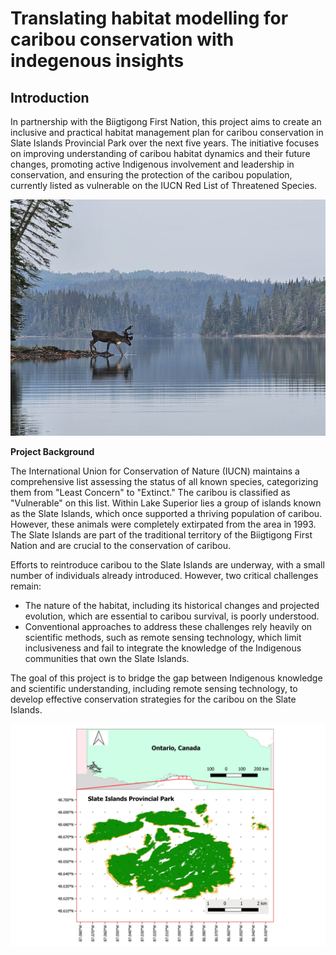 # Translating habitat modelling for caribou conservation with indegenous insights


## Introduction

In partnership with the Biigtigong First Nation, this project aims to create an inclusive and practical habitat management plan for caribou conservation in Slate Islands Provincial Park over the next five years. The initiative focuses on improving understanding of caribou habitat dynamics and their future changes, promoting active Indigenous involvement and leadership in conservation, and ensuring the protection of the caribou population, currently listed as vulnerable on the IUCN Red List of Threatened Species.


![Sub-adult male Caribou](https://github.com/Melleason/Caribou-habitat-management-/blob/3dd96d46862faee1ef0c2f986a21643fa1a1ca2e/data/Images/Caribou_SlateIsland_MosesElleason.JPG)



**Project Background**

The International Union for Conservation of Nature (IUCN) maintains a comprehensive list assessing the status of all known species, categorizing them from "Least Concern" to "Extinct." The caribou is classified as "Vulnerable" on this list. Within Lake Superior lies a group of islands known as the Slate Islands, which once supported a thriving population of caribou. However, these animals were completely extirpated from the area in 1993. The Slate Islands are part of the traditional territory of the Biigtigong First Nation and are crucial to the conservation of caribou.

Efforts to reintroduce caribou to the Slate Islands are underway, with a small number of individuals already introduced. However, two critical challenges remain:
  * The nature of the habitat, including its historical changes and projected evolution, which are essential to caribou survival, is poorly understood.
  * Conventional approaches to address these challenges rely heavily on scientific methods, such as remote sensing technology, which limit inclusiveness and fail to integrate the knowledge of the Indigenous communities that own the Slate Islands.

The goal of this project is to bridge the gap between Indigenous knowledge and scientific understanding, including remote sensing technology, to develop effective conservation strategies for the caribou on the Slate Islands.


![Slate Islands Map](https://github.com/Melleason/Caribou-habitat-management-/blob/3dd96d46862faee1ef0c2f986a21643fa1a1ca2e/data/Images/Slate_Island_Map4.jpg)
